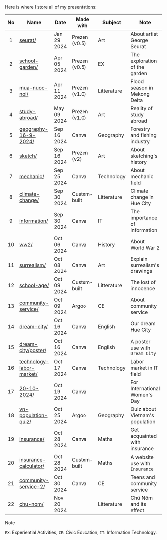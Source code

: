 Here is where I store all of my presentations:

| No | Name                                                                                    | Date        | Made with     | Subject     | Note                           |
|:--:|-----------------------------------------------------------------------------------------|-------------|---------------|-------------|--------------------------------|
| 1  | [seurat/](https://nguyengiabach.com/presentations/seurat)                               | Jan 29 2024 | Prezen (v0.5) | Art         | About artist George Seurat     |
| 2  | [school-garden/](https://nguyengiabach.com/presentations/school-garden)                 | Apr 05 2024 | Prezen (v0.5) | EX          | The exploration of the garden  |
| 3  | [mua-nuoc-noi/](https://nguyengiabach.com/presentations/mua-nuoc-noi)                   | Apr 11 2024 | Prezen (v1.0) | Litterature | Flood season in Mekong Delta   |
| 4  | [study-abroad/](https://nguyengiabach.com/presentations/study-abroad)                   | May 09 2024 | Prezen (v1.0) | Art         | Reality of study abroad        |
| 5  | [geography-16-9-2024/](https://nguyengiabach.com/presentations/geography-16-9-2024)     | Sep 16 2024 | Canva         | Geography   | Forestry and fishing industry  |
| 6  | [sketch/](https://nguyengiabach.com/presentations/sketch)                               | Sep 16 2024 | Prezen (v2)   | Art         | About sketching's history      |
| 7  | [mechanic/](https://nguyengiabach.com/presentations/mechanic)                           | Sep 25 2024 | Canva         | Technology  | About mechanic field           |
| 8  | [climate-change/](https://nguyengiabach.com/presentations/climate-change)               | Sep 30 2024 | Custom-built  | Litterature | Climate change in Hue City     |
| 9  | [information/](https://nguyengiabach.com/presentations/information)                     | Sep 30 2024 | Canva         | IT          | The importance of information  |
| 10 | [ww2/](https://nguyengiabach.com/presentations/ww2)                                     | Oct 06 2024 | Canva         | History     | About World War 2              |
| 11 | [surrealism/](https://nguyengiabach.com/presentations/surrealism)                       | Oct 08 2024 | Canva         | Art         | Explain surrealism's drawings  |
| 12 | [school-age/](https://nguyengiabach.com/presentations/school-age)                       | Oct 09 2024 | Custom-built  | Litterature | The lost of innocence          |
| 13 | [community-service/](https://nguyengiabach.com/presentations/community-service)         | Oct 09 2024 | Argoo         | CE          | About community service        |
| 14 | [dream-city/](https://nguyengiabach.com/presentations/dream-city)                       | Oct 16 2024 | Canva         | English     | Our dream Hue City             |
| 15 | [dream-city/poster/](https://nguyengiabach.com/presentations/dream-city/poster)         | Oct 16 2024 | Canva         | English     | A poster use with `Dream City` |
| 16 | [technology-labor-market/](https://nguyengiabach.com/presentations/technology-labor-market)| Oct 17 2024 | Canva      | Technology  | Labor market in IT field       |
| 17 | [20-10-2024/](https://nguyengiabach.com/presentations/20-10-2024)                       |Oct 19 2024  | Canva         |             | For International Women's Day  |
| 18 | [vn-population-quiz/](https://nguyengiabach.com/presentations/vn-population-quiz)       |Oct 25 2024  | Argoo         | Geography   | Quiz about Vietnam's population|
| 19 | [insurance/](https://nguyengiabach.com/presentations/insurance)                         |Oct 28 2024  | Canva         | Maths       | Get acquainted with insurance  |
| 20 | [insurance-calculator/](https://nguyengiabach.com/presentations/insurance-calculator)   |Oct 28 2024  | Custom-built  | Maths       | A website use with `Insurance` |
| 21 | [community-service-2/](https://nguyengiabach.com/presentations/community-service-2)     |Oct 30 2024  | Canva         | CE          | Teens and community service    |
| 22 | [chu-nom/](https://nguyengiabach.com/presentations/chu-nom)                             |Nov 20 2024  |               | Litterature | Chữ Nôm and its effect         |

> [!NOTE]
> `EX`: Experiential Activities, `CE`: Civic Education, `IT`: Information Technology.

